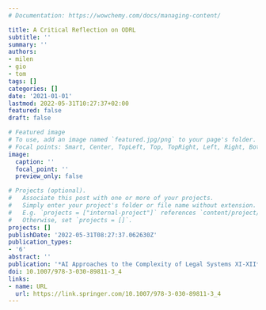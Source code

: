 ```yaml
---
# Documentation: https://wowchemy.com/docs/managing-content/

title: A Critical Reflection on ODRL
subtitle: ''
summary: ''
authors:
- milen
- gio
- tom
tags: []
categories: []
date: '2021-01-01'
lastmod: 2022-05-31T10:27:37+02:00
featured: false
draft: false

# Featured image
# To use, add an image named `featured.jpg/png` to your page's folder.
# Focal points: Smart, Center, TopLeft, Top, TopRight, Left, Right, BottomLeft, Bottom, BottomRight.
image:
  caption: ''
  focal_point: ''
  preview_only: false

# Projects (optional).
#   Associate this post with one or more of your projects.
#   Simply enter your project's folder or file name without extension.
#   E.g. `projects = ["internal-project"]` references `content/project/deep-learning/index.md`.
#   Otherwise, set `projects = []`.
projects: []
publishDate: '2022-05-31T08:27:37.062630Z'
publication_types:
- '6'
abstract: ''
publication: '*AI Approaches to the Complexity of Legal Systems XI-XII*'
doi: 10.1007/978-3-030-89811-3_4
links:
- name: URL
  url: https://link.springer.com/10.1007/978-3-030-89811-3_4
---
```


